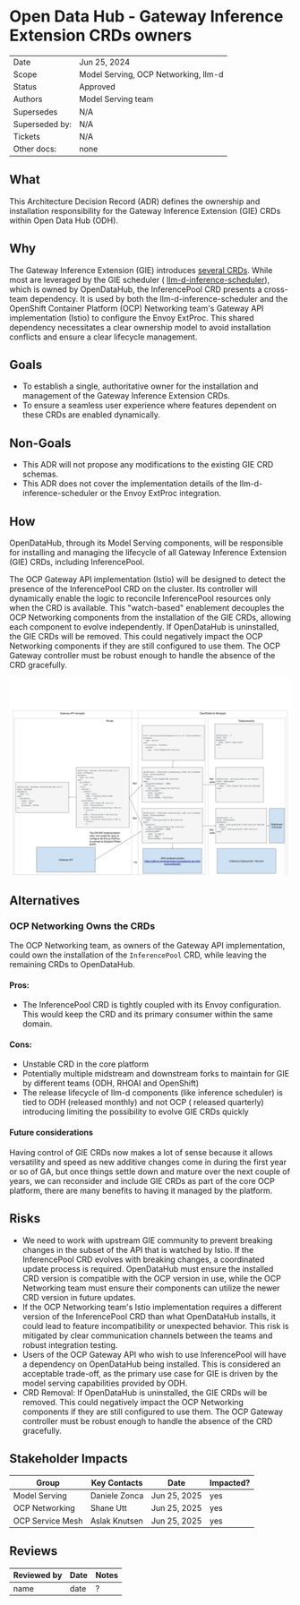 # Open Data Hub - Gateway Inference Extension CRDs owners

|                |                                      |
|----------------|--------------------------------------|
| Date           | Jun 25, 2024                         |
| Scope          | Model Serving, OCP Networking, llm-d |
| Status         | Approved                             |
| Authors        | Model Serving team                   |
| Supersedes     | N/A                                  |
| Superseded by: | N/A                                  |
| Tickets        | N/A                                  |
| Other docs:    | none                                 |

## What

This Architecture Decision Record (ADR) defines the ownership and installation responsibility for the Gateway Inference
Extension (GIE) CRDs within Open Data Hub (ODH).

## Why

The Gateway Inference Extension (GIE)
introduces [several CRDs](https://gateway-api-inference-extension.sigs.k8s.io/concepts/api-overview/). While most are
leveraged by the GIE scheduler (
[llm-d-inference-scheduler](https://github.com/llm-d/llm-d-inference-scheduler)), which is owned by OpenDataHub, the
InferencePool CRD presents a cross-team dependency. It is
used by both the llm-d-inference-scheduler and the OpenShift Container Platform (OCP) Networking team's Gateway API
implementation (Istio) to configure the Envoy ExtProc. This shared dependency necessitates a clear ownership model to
avoid installation conflicts and ensure a clear lifecycle management.

## Goals

- To establish a single, authoritative owner for the installation and management of the Gateway Inference Extension
  CRDs.
- To ensure a seamless user experience where features dependent on these CRDs are enabled dynamically.

## Non-Goals

- This ADR will not propose any modifications to the existing GIE CRD schemas.
- This ADR does not cover the implementation details of the llm-d-inference-scheduler or the Envoy ExtProc integration.

## How

OpenDataHub, through its Model Serving components, will be responsible for installing and managing the lifecycle of all
Gateway Inference Extension (GIE) CRDs, including InferencePool.

The OCP Gateway API implementation (Istio) will be designed to detect the presence of the InferencePool CRD on the
cluster. Its controller will dynamically enable the logic to reconcile InferencePool resources only when the CRD is
available. This "watch-based" enablement decouples the OCP Networking components from the installation of the GIE CRDs,
allowing each component to evolve independently. If OpenDataHub is uninstalled, the GIE CRDs will be removed. This could
negatively impact the OCP Networking components if they are still configured to use them. The OCP Gateway controller
must be robust enough to handle the absence of the CRD gracefully.

![proposed ownership and flow](./images/ODH-ADR-MS-0002-gateway-inference-extension-resource-diagram.jpg)

## Alternatives

### OCP Networking Owns the CRDs

The OCP Networking team, as owners of the Gateway API implementation, could own the installation of the `InferencePool`
CRD, while leaving the remaining CRDs to OpenDataHub.

#### Pros:

- The InferencePool CRD is tightly coupled with its Envoy configuration. This would keep the CRD and its primary
  consumer within the same domain.

#### Cons:

- Unstable CRD in the core platform
- Potentially multiple midstream and downstream forks to maintain for GIE by different teams (ODH, RHOAI and OpenShift)
- The release lifecycle of llm-d components (like inference scheduler) is tied to ODH (released monthly) and not OCP (
  released quarterly) introducing limiting the possibility to evolve GIE CRDs quickly

#### Future considerations

Having control of GIE CRDs now makes a lot of sense because it allows versatility and speed as new additive changes come
in during the first year or so of GA, but once things settle down and mature over the next couple of years, we can
reconsider and include GIE CRDs as part of the core OCP platform, there are many benefits to having it managed by the
platform.

## Risks

- We need to work with upstream GIE community to prevent breaking changes in the subset of the API that is watched by
  Istio.
  If the InferencePool CRD evolves with breaking changes, a coordinated update process is required.
  OpenDataHub must ensure the installed CRD version is compatible with the OCP version in
  use, while the OCP Networking team must ensure their components can utilize the newer CRD version in future updates.
- If the OCP Networking team's Istio implementation requires a different version of the InferencePool CRD than what
  OpenDataHub installs, it could lead to feature incompatibility or unexpected behavior. This risk is mitigated by clear
  communication channels between the teams and robust integration testing.
- Users of the OCP Gateway API who wish to use InferencePool will have a dependency on OpenDataHub being installed.
  This is considered an acceptable trade-off, as the primary use case for GIE is driven by the model serving
  capabilities provided by ODH.
- CRD Removal: If OpenDataHub is uninstalled, the GIE CRDs will be removed. This could negatively impact the OCP
  Networking components if they are still configured to use them. The OCP Gateway controller must be robust enough to
  handle the absence of the CRD gracefully.

## Stakeholder Impacts

| Group            | Key Contacts  | Date         | Impacted? |
|------------------|---------------|--------------|-----------|
| Model Serving    | Daniele Zonca | Jun 25, 2025 | yes       |
| OCP Networking   | Shane Utt     | Jun 25, 2025 | yes       |
| OCP Service Mesh | Aslak Knutsen | Jun 25, 2025 | yes       |

## Reviews

| Reviewed by | Date | Notes |
|-------------|------|-------|
| name        | date | ?     |
